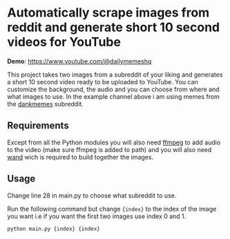 # Automatically scrape images from reddit and generate short 10 second videos for YouTube
**Demo**: https://www.youtube.com/@dailymemeshq 

This project takes two images from a subreddit of your liking and generates a short 10 second video ready to be uploaded to YouTube. You can customize the background, the audio and you can choose from where and what images to use.
In the example channel above i am using memes from the [dankmemes](https://www.reddit.com/r/dankmemes/) subreddit.

## Requirements

Except from all the Python modules you will also need [ffmpeg](https://ffmpeg.org/download.html) to add audio to the video (make sure ffmpeg is added to path) and you will also need [wand](https://docs.wand-py.org/en/0.6.7/guide/install.html) wich is required to build together the images. 

## Usage

Change line 28 in main.py to choose what subreddit to use.

Run the following command but change `{index}` to the index of the image you want i.e if you want the first two images use index 0 and 1.
```
python main.py {index} {index}
```


 
